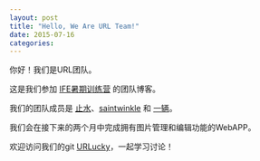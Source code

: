 ```yaml
---
layout: post
title: "Hello, We Are URL Team!"
date: 2015-07-16
categories:
---
```

你好！我们是URL团队。

这是我们参加 [IFE暑期训练营](https://github.com/baidu-ife/ife/tree/master/2015_summer) 的团队博客。

我们的团队成员是 [止水](https://github.com/jin5354)、[saintwinkle](https://github.com/saintwinkle) 和 [一辆](http://yiliang.sinaapp.com/)。

我们会在接下来的两个月中完成拥有图片管理和编辑功能的WebAPP。


欢迎访问我们的git [URLucky](https://github.com/urlucky)，一起学习讨论！

